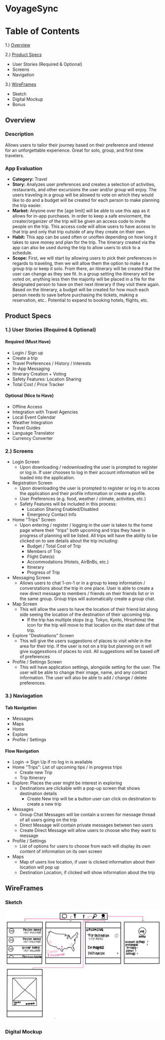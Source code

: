 # VoyageSync

# Table of Contents
1.) [Overview](#overview)

2.) [Product Specs](#product-specs) 
-  User Stories (Required & Optional)
-  Screens
-  Navigation
  
3.) [WireFrames](#wireframes)
-  Sketch
-  Digital Mockup
-  Bonus

## Overview
### Description
Allows users to tailor their journey based on their preference and interest for an unforgettable experience. Great for solo, group, and first time travelers. 
### App Evaluation 
- **Category:** Travel
- **Story:** Analyzes user preferences and creates a selection of activities, restaurants, and other excursions the user and/or group will enjoy. The users traveling in a group will be allowed to vote on which they would like to do and a budget will be created for each person to make planning the trip easier.  
- **Market:** Anyone over the [age limit] will be able to use this app as it allows for in-app purchases. In order to keep a safe enviorment, the creater/organizer of the trip will be given an access code to invite people on the trip. This access code will allow users to have access to that trip and only that trip outside of any they create on their own.
- **Habit:** This app can be used often or unoften depending on how long it takes to save money and plan for the trip. The itinerary created via the app can also be used during the trip to allow users to stick to a schedule.
- **Scope:** First, we will start by allowing users to pick their preferences in regards to traveling, then we will allow them the option to make it a group trip or keep it solo. From there, an itinerary will be created that the user can change as they see fit. In a group setting the itinerary will be voted on, anything less then the majority will be placed in a file for the designated person to have on their next itinerary if they visit there again. Based on the itinerary, a budget will be created for how much each person needs to save before purchasing the tickets, making a reservation, etc.. Potential to expand to booking hotels, flights, etc.

## Product Specs
### 1.) User Stories (Required & Optional)
#### Required (Must Have)
- Login / Sign up
- Create a trip
- Travel Preferences / History / Interests
- In-App Messaging
- Itinerary Creation + Voting
- Safety Features: Location Sharing
- Total Cost / Price Tracker
#### Optional (Nice to Have)
- Offline Access
- Integration with Travel Agencies
- Local Event Calendar
- Weather Integration
- Travel Guides
- Language Translator
- Currency Converter
### 2.) Screens
- Login Screen
  - Upon downloading / redownloading the user is prompted to register or log in. If user chooses to log in their account information will be loaded into the application.
- Registration Screen
  - Upon downloading the user is prompted to register or log in to acces the application and their profile information or create a profile.
  - User Preferences (e.g. food, weather / climate, activities, etc.)
  - Safety Features will be included in this process:
    - Location Sharing Enabled/Disabled
    - Emergency Contact Info
- Home "Trips" Screen
  - Upon entering / register / logging in the user is taken to the home page where their "trips" both upcoming and trips they have in progress of planning will be listed. All trips will have the ability to be clicked on to see details about the trip including:
    - Budget / Total Cost of Trip
    - Members of Trip
    - Flight Date(s)
    - Accommodations (Hotels, AirBnBs, etc.)
    - Itinerary
    - Progress of Trip
- Messaging Screen
  - Allows users to chat 1-on-1 or in a group to keep information / converstations about the trip in one place. User is able to create a new direct message to members / friends on their friends list or in the same group. Group trips will automatically create a group chat.
- Map Screen
  - This will allow the users to have the location of their friend list along side seeing the location of the destination of their upcoming trip.
    - If the trip has multiple stops (e.g. Tokyo, Kyoto, Hirsohima) the icon for the trip will move to that location on the start date of that trip.
- Explore "Destinations" Screen
  - This will give the users suggestions of places to visit while in the area for their trip. If the user is not on a trip but planning on it will give suggesstions of places to visit. All suggestions will be based off of preferences
- Profile / Settings Screen
  - This will have application settings, alongside setting for the user. The user will be able to change their image, name, and any contact information. The user will also be able to add / change / delete preferences.
### 3.) Naviagation
#### Tab Navigation 
- Messages
- Maps
- Home
- Explore
- Profile / Settings
#### Flow Navigation
- Login -> Sign Up if no log in is available
- Home "Trips": List of upcoming tips / in progress trips
  - Create new Trip
  - Trip Itinerary 
- Explore: Places the user might be interest in exploring
  - Destinations are clickable with a pop-up screen that shows destination details
    - Create New trip will be a button user can click on destination to create a new trip
- Messages
  - Group Chat Messages will be contain a screen for message thread of all users going on the trip
  - Direct Message will contain private messages between two users
  - Create Direct Message will allow users to choose who they want to message
- Profile / Settings
  - List of options for users to choose from each will display its own content of information on its own screen
- Maps
  - Map of users live location, if user is clicked information about their location will pop up
  - Destination Location, if clicked will show information about the trip
## WireFrames
### Sketch
![Wireframe](images/wireframe.png)

### Digital Mockup


